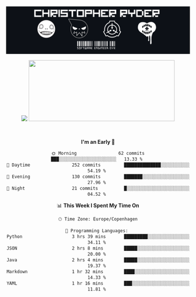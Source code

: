 
<!--
**Dikiv/Dikiv** is a ✨ _special_ ✨ repository because its `README.md` (this file) appears on your GitHub profile.

Here are some ideas to get you started:

- 🔭 I’m currently working on ...
- 🌱 I’m currently learning ...
- 👯 I’m looking to collaborate on ...
- 🤔 I’m looking for help with ...
- 💬 Ask me about ...
- 📫 How to reach me: ...
- 😄 Pronouns: ...
- ⚡ Fun fact: ...
-->
<p align="center">
  <img src="./assets/Banner1.png" alt="Banner"></a>
</p>
<p align="center">
<div style="text-align: center">
<img src="https://github-readme-stats.vercel.app/api?username=Dikiv&count_private=true&show_icons=true&theme=prussian" width="400">

<img src="https://readme-daily-quotes.vercel.app/api?theme=dark&author=Albert+Einstein&quote=Life+is+like+riding+a+bicycle.+To+keep+your+balance+you+must+keep+moving." width="400" height ="167">

</p>
<br />


<!--START_SECTION:waka-->
**I'm an Early 🐤** 

```text
🌞 Morning                62 commits          ███░░░░░░░░░░░░░░░░░░░░░░   13.33 % 
🌆 Daytime                252 commits         ██████████████░░░░░░░░░░░   54.19 % 
🌃 Evening                130 commits         ███████░░░░░░░░░░░░░░░░░░   27.96 % 
🌙 Night                  21 commits          █░░░░░░░░░░░░░░░░░░░░░░░░   04.52 % 
```


📊 **This Week I Spent My Time On** 

```text
🕑︎ Time Zone: Europe/Copenhagen

💬 Programming Languages: 
Python                   3 hrs 39 mins       █████████░░░░░░░░░░░░░░░░   34.11 % 
JSON                     2 hrs 8 mins        █████░░░░░░░░░░░░░░░░░░░░   20.00 % 
Java                     2 hrs 4 mins        █████░░░░░░░░░░░░░░░░░░░░   19.37 % 
Markdown                 1 hr 32 mins        ████░░░░░░░░░░░░░░░░░░░░░   14.33 % 
YAML                     1 hr 16 mins        ███░░░░░░░░░░░░░░░░░░░░░░   11.81 % 
```


<!--END_SECTION:waka-->

</div>